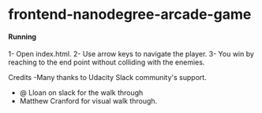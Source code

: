 frontend-nanodegree-arcade-game
===============================

#### Running
1- Open index.html.
2- Use arrow keys to navigate the player.
3- You win by reaching to the end point without colliding with the enemies.

Credits
-Many thanks to Udacity Slack community's support. 
- @ Lloan on slack for the walk through
- Matthew Cranford for visual walk through. 


